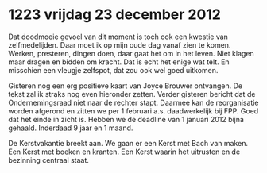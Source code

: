 # 1223 vrijdag 23 december 2012
Dat doodmoeie gevoel van dit moment is toch ook een kwestie van zelfmedelijden. Daar moet ik op mijn oude dag vanaf zien te komen. Werken, presteren, dingen doen, daar gaat het om in het leven. Niet klagen maar dragen en bidden om kracht. Dat is echt het enige wat telt. En misschien een vleugje zelfspot, dat zou ook wel goed uitkomen.

Gisteren nog een erg positieve kaart van Joyce Brouwer ontvangen. De tekst zal ik straks nog even hieronder zetten. Verder gisteren bericht dat de Ondernemingsraad niet naar de rechter stapt. Daarmee kan de reorganisatie worden afgerond en zitten we per 1 februari a.s. daadwerkelijk bij FPP. Goed dat het einde in zicht is. Hebben we de deadline van 1 januari 2012 bijna gehaald. Inderdaad 9 jaar en 1 maand.

De Kerstvakantie breekt aan. We gaan er een Kerst met Bach van maken. Een Kerst met boeken en kranten. Een Kerst waarin het uitrusten en de bezinning centraal staat.

